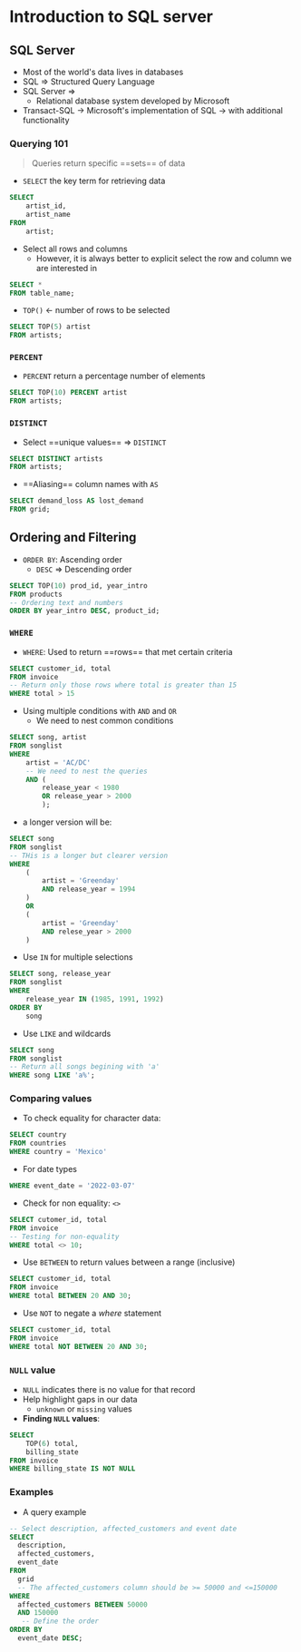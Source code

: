 ---
---

# Introduction to SQL server

## SQL Server
- Most of the world's data lives in databases
- SQL => Structured Query Language
- SQL Server =>
	- Relational database system developed by Microsoft
- Transact-SQL -> Microsoft's implementation of SQL -> with additional functionality

### Querying 101
> Queries return specific ==sets== of data

- `SELECT` the key term for retrieving data

```sql
SELECT
	artist_id,
	artist_name
FROM 
	artist;
```

- Select all rows and columns
	- However, it is always better to explicit select the row and column we are interested in
```sql
SELECT *
FROM table_name;
```

- `TOP()` <- number of rows to be selected

```sql
SELECT TOP(5) artist
FROM artists;
```

### `PERCENT`
- `PERCENT` return a percentage number of elements
```sql
SELECT TOP(10) PERCENT artist
FROM artists;
```

### `DISTINCT`
- Select ==unique values== => `DISTINCT`
```sql
SELECT DISTINCT artists
FROM artists;
```

- ==Aliasing== column names with `AS`
```sql
SELECT demand_loss AS lost_demand
FROM grid;
```

## Ordering and Filtering

- `ORDER BY`: Ascending order
	- `DESC` => Descending order

```sql
SELECT TOP(10) prod_id, year_intro
FROM products
-- Ordering text and numbers
ORDER BY year_intro DESC, product_id;
```

### `WHERE`
- `WHERE`: Used to return ==rows== that met certain criteria

```sql
SELECT customer_id, total
FROM invoice
-- Return only those rows where total is greater than 15
WHERE total > 15
```

- Using multiple conditions with `AND` and `OR`
	- We need to nest common conditions
```sql
SELECT song, artist
FROM songlist
WHERE
	artist = 'AC/DC'
	-- We need to nest the queries
	AND (
		release_year < 1980
		OR release_year > 2000
		);
```

- a longer version will be:
```sql
SELECT song
FROM songlist
-- THis is a longer but clearer version
WHERE
	(
		artist = 'Greenday'
		AND release_year = 1994
	)
	OR
	(
		artist = 'Greenday'
		AND relese_year > 2000
	)
```

- Use `IN` for multiple selections

```sql
SELECT song, release_year
FROM songlist
WHERE
	release_year IN (1985, 1991, 1992)
ORDER BY
	song
```

- Use `LIKE` and wildcards
```sql
SELECT song
FROM songlist
-- Return all songs begining with 'a'
WHERE song LIKE 'a%';
```


### Comparing values
- To check equality for character data: 
```sql
SELECT country
FROM countries
WHERE country = 'Mexico' 
```

- For date types
```sql
WHERE event_date = '2022-03-07'
```

- Check for non equality: `<>`
```sql
SELECT cutomer_id, total
FROM invoice
-- Testing for non-equality
WHERE total <> 10;
```

- Use `BETWEEN` to return values between a range (inclusive)
```sql
SELECT customer_id, total
FROM invoice
WHERE total BETWEEN 20 AND 30;
```

- Use `NOT` to negate a *where* statement
```sql
SELECT customer_id, total
FROM invoice
WHERE total NOT BETWEEN 20 AND 30;
```

### `NULL` value
- `NULL` indicates there is no value for that record
- Help highlight gaps in our data
	- `unknown` or `missing` values
- **Finding `NULL` values**:

```sql
SELECT
	TOP(6) total,
	billing_state
FROM invoice
WHERE billing_state IS NOT NULL
```

### Examples
- A query example

```sql
-- Select description, affected_customers and event date
SELECT 
  description, 
  affected_customers,
  event_date
FROM 
  grid 
  -- The affected_customers column should be >= 50000 and <=150000   
WHERE 
  affected_customers BETWEEN 50000
  AND 150000 
   -- Define the order   
ORDER BY 
  event_date DESC;
```
